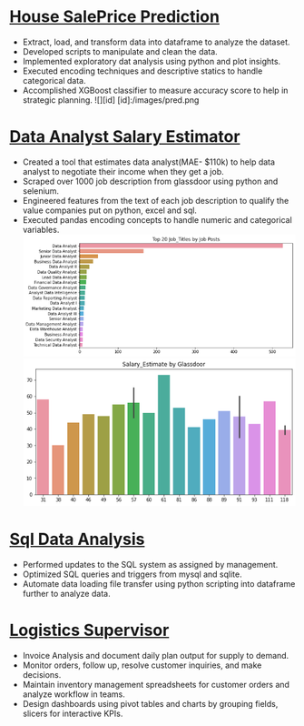 # [House SalePrice Prediction](https://github.com/Ramsyz/House-SalePrice.git)
- Extract, load, and transform data into dataframe to analyze the dataset.
- Developed scripts to manipulate and clean the data.
- Implemented exploratory dat analysis using python and plot insights.
- Executed encoding techniques and descriptive statics to handle categorical data.
- Accomplished XGBoost classifier to measure accuracy score to help in strategic planning.
![][id]
[id]:/images/pred.png
 
# [Data Analyst Salary Estimator](https://github.com/Ramsyz/Data-Analyst-Jobs.git)
- Created a tool that estimates data analyst(MAE- $110k) to help data analyst to negotiate their income when they get a job.
- Scraped over 1000 job description from glassdoor using python and selenium.  
- Engineered features from the text of each job description to qualify the value companies put on python, excel and sql.
- Executed pandas encoding concepts to handle numeric and categorical variables.
![](/images/JobTitle.png)
![](/images/Salary.png)

# [Sql Data Analysis](https://github.com/Ramsyz/sqlite.git)
- Performed updates to the SQL system as assigned by management.
- Optimized SQL queries and triggers from mysql and sqlite.
- Automate data loading file transfer using python scripting into dataframe further to analyze data.

# [Logistics Supervisor]()
- Invoice Analysis and document daily plan output for supply to demand.
- Monitor orders, follow up, resolve customer inquiries, and make decisions.
- Maintain inventory management spreadsheets for customer orders and analyze workflow in teams.
- Design dashboards using pivot tables and charts by grouping fields, slicers for interactive KPIs.



